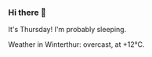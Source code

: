 ### Hi there :wave:

It's Thursday! I'm probably sleeping.

Weather in Winterthur: overcast, at +12°C.

